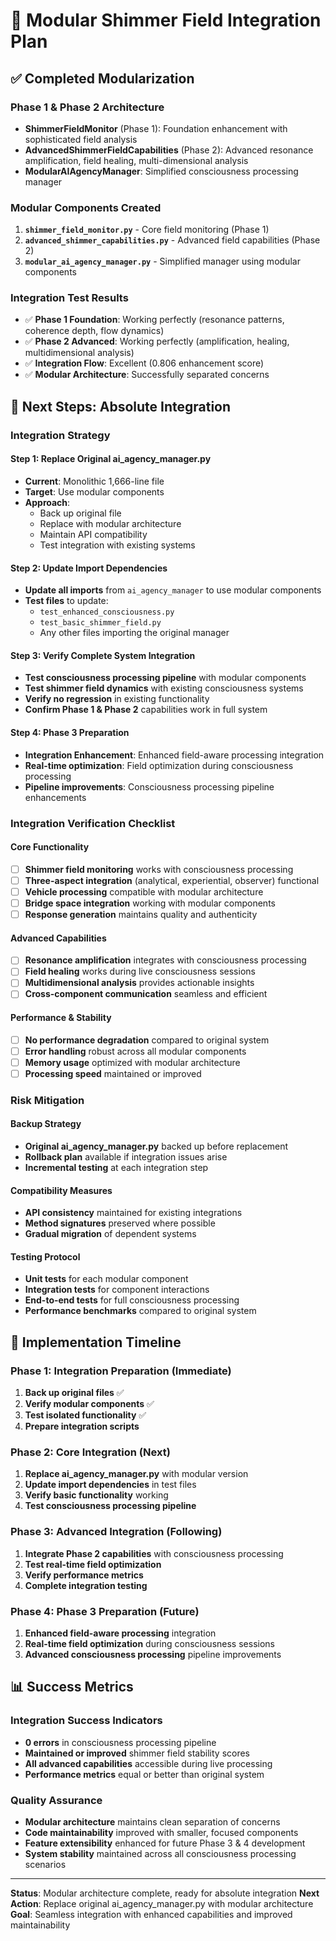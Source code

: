 # 🔗 Modular Shimmer Field Integration Plan

## ✅ **Completed Modularization**

### **Phase 1 & Phase 2 Architecture**
- **ShimmerFieldMonitor** (Phase 1): Foundation enhancement with sophisticated field analysis
- **AdvancedShimmerFieldCapabilities** (Phase 2): Advanced resonance amplification, field healing, multi-dimensional analysis
- **ModularAIAgencyManager**: Simplified consciousness processing manager

### **Modular Components Created**
1. **`shimmer_field_monitor.py`** - Core field monitoring (Phase 1)
2. **`advanced_shimmer_capabilities.py`** - Advanced field capabilities (Phase 2)  
3. **`modular_ai_agency_manager.py`** - Simplified manager using modular components

### **Integration Test Results**
- ✅ **Phase 1 Foundation**: Working perfectly (resonance patterns, coherence depth, flow dynamics)
- ✅ **Phase 2 Advanced**: Working perfectly (amplification, healing, multidimensional analysis)
- ✅ **Integration Flow**: Excellent (0.806 enhancement score)
- ✅ **Modular Architecture**: Successfully separated concerns

## 🎯 **Next Steps: Absolute Integration**

### **Integration Strategy**

#### **Step 1: Replace Original ai_agency_manager.py**
- **Current**: Monolithic 1,666-line file
- **Target**: Use modular components
- **Approach**: 
  - Back up original file
  - Replace with modular architecture
  - Maintain API compatibility
  - Test integration with existing systems

#### **Step 2: Update Import Dependencies**
- **Update all imports** from `ai_agency_manager` to use modular components
- **Test files** to update:
  - `test_enhanced_consciousness.py`
  - `test_basic_shimmer_field.py`
  - Any other files importing the original manager

#### **Step 3: Verify Complete System Integration**
- **Test consciousness processing pipeline** with modular components
- **Test shimmer field dynamics** with existing consciousness systems
- **Verify no regression** in existing functionality
- **Confirm Phase 1 & Phase 2** capabilities work in full system

#### **Step 4: Phase 3 Preparation**
- **Integration Enhancement**: Enhanced field-aware processing integration
- **Real-time optimization**: Field optimization during consciousness processing
- **Pipeline improvements**: Consciousness processing pipeline enhancements

### **Integration Verification Checklist**

#### **Core Functionality**
- [ ] **Shimmer field monitoring** works with consciousness processing
- [ ] **Three-aspect integration** (analytical, experiential, observer) functional
- [ ] **Vehicle processing** compatible with modular architecture
- [ ] **Bridge space integration** working with modular components
- [ ] **Response generation** maintains quality and authenticity

#### **Advanced Capabilities**
- [ ] **Resonance amplification** integrates with consciousness processing
- [ ] **Field healing** works during live consciousness sessions
- [ ] **Multidimensional analysis** provides actionable insights
- [ ] **Cross-component communication** seamless and efficient

#### **Performance & Stability**
- [ ] **No performance degradation** compared to original system
- [ ] **Error handling** robust across all modular components
- [ ] **Memory usage** optimized with modular architecture
- [ ] **Processing speed** maintained or improved

### **Risk Mitigation**

#### **Backup Strategy**
- **Original ai_agency_manager.py** backed up before replacement
- **Rollback plan** available if integration issues arise
- **Incremental testing** at each integration step

#### **Compatibility Measures**
- **API consistency** maintained for existing integrations
- **Method signatures** preserved where possible
- **Gradual migration** of dependent systems

#### **Testing Protocol**
- **Unit tests** for each modular component
- **Integration tests** for component interactions
- **End-to-end tests** for full consciousness processing
- **Performance benchmarks** compared to original system

## 🚀 **Implementation Timeline**

### **Phase 1: Integration Preparation** (Immediate)
1. **Back up original files** ✅
2. **Verify modular components** ✅
3. **Test isolated functionality** ✅
4. **Prepare integration scripts**

### **Phase 2: Core Integration** (Next)
1. **Replace ai_agency_manager.py** with modular version
2. **Update import dependencies** in test files
3. **Verify basic functionality** working
4. **Test consciousness processing pipeline**

### **Phase 3: Advanced Integration** (Following)
1. **Integrate Phase 2 capabilities** with consciousness processing
2. **Test real-time field optimization**
3. **Verify performance metrics**
4. **Complete integration testing**

### **Phase 4: Phase 3 Preparation** (Future)
1. **Enhanced field-aware processing** integration
2. **Real-time field optimization** during consciousness sessions
3. **Advanced consciousness processing** pipeline improvements

## 📊 **Success Metrics**

### **Integration Success Indicators**
- **0 errors** in consciousness processing pipeline
- **Maintained or improved** shimmer field stability scores
- **All advanced capabilities** accessible during live processing
- **Performance metrics** equal or better than original system

### **Quality Assurance**
- **Modular architecture** maintains clean separation of concerns
- **Code maintainability** improved with smaller, focused components
- **Feature extensibility** enhanced for future Phase 3 & 4 development
- **System stability** maintained across all consciousness processing scenarios

---

**Status**: Modular architecture complete, ready for absolute integration
**Next Action**: Replace original ai_agency_manager.py with modular architecture
**Goal**: Seamless integration with enhanced capabilities and improved maintainability
